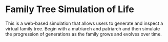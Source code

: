 # Family Tree Simulation of Life
This is a web-based simulation that allows users to generate and inspect a virtual family tree. Begin with a matriarch and patriarch and then simulate the progression of generations as the family grows and evolves over time.